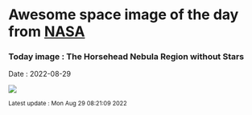 
# Awesome space image of the day from [NASA](https://api.nasa.gov/)

### Today image : The Horsehead Nebula Region without Stars

Date : 2022-08-29


![](https://apod.nasa.gov/apod/image/2208/Horsehead_Chatzifrantzis_1080.jpg)

<small>Latest update : Mon Aug 29 08:21:09 2022</small>



